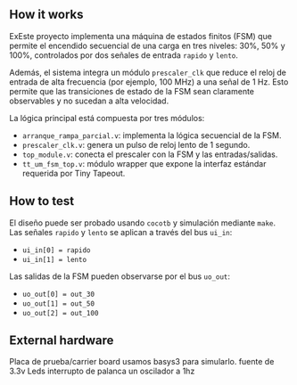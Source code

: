 <!---

This file is used to generate your project datasheet. Please fill in the information below and delete any unused
sections.

You can also include images in this folder and reference them in the markdown. Each image must be less than
512 kb in size, and the combined size of all images must be less than 1 MB.
-->

## How it works

ExEste proyecto implementa una máquina de estados finitos (FSM) que permite el encendido secuencial de una carga en tres niveles: 30%, 50% y 100%, controlados por dos señales de entrada `rapido` y `lento`. 

Además, el sistema integra un módulo `prescaler_clk` que reduce el reloj de entrada de alta frecuencia (por ejemplo, 100 MHz) a una señal de 1 Hz. Esto permite que las transiciones de estado de la FSM sean claramente observables y no sucedan a alta velocidad.

La lógica principal está compuesta por tres módulos:
- `arranque_rampa_parcial.v`: implementa la lógica secuencial de la FSM.
- `prescaler_clk.v`: genera un pulso de reloj lento de 1 segundo.
- `top_module.v`: conecta el prescaler con la FSM y las entradas/salidas.
- `tt_um_fsm_top.v`: módulo wrapper que expone la interfaz estándar requerida por Tiny Tapeout.


## How to test


El diseño puede ser probado usando `cocotb` y simulación mediante `make`. Las señales `rapido` y `lento` se aplican a través del bus `ui_in`:
- `ui_in[0] = rapido`
- `ui_in[1] = lento`

Las salidas de la FSM pueden observarse por el bus `uo_out`:
- `uo_out[0] = out_30`
- `uo_out[1] = out_50`
- `uo_out[2] = out_100`

## External hardware

Placa de prueba/carrier board usamos basys3 para simularlo.
fuente de 3.3v
Leds
interrupto de palanca
un oscilador a 1hz

